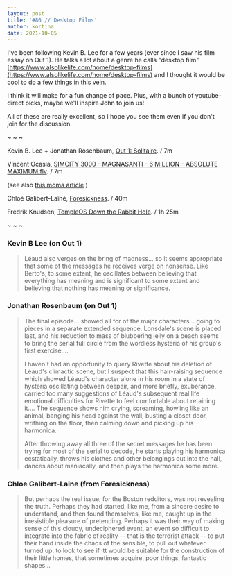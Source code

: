 ```yaml
---
layout: post
title: '#86 // Desktop Films'
author: kortina
date: 2021-10-05
---
```


I've been following Kevin B. Lee for a few years (ever since I saw his film essay on Out 1). He talks a lot about a genre he calls "desktop film" [https://www.alsolikelife.com/home/desktop-films](https://www.alsolikelife.com/home/desktop-films) and I thought it would be cool to do a few things in this vein.

I think it will make for a fun change of pace. Plus, with a bunch of youtube-direct picks, maybe we'll inspire John to join us!

All of these are really excellent, so I hope you see them even if you don't join for the discussion.

~ ~ ~

Kevin B. Lee + Jonathan Rosenbaum, [Out 1: Solitaire](https://www.youtube.com/watch?v=CybARtyBHxI). / 7m

Vincent Ocasla, [SIMCITY 3000 - MAGNASANTI - 6 MILLION - ABSOLUTE MAXIMUM.flv](https://www.youtube.com/watch?v=NTJQTc-TqpU). / 7m

(see also [this moma article](https://www.moma.org/interactives/exhibitions/2013/designandviolence/sim-city-magnasanti-vincent-ocasla/) )

Chloé Galibert-Laîné, [Foresickness](https://vimeo.com/382626787). / 40m

Fredrik Knudsen, [TempleOS Down the Rabbit Hole](https://www.youtube.com/watch?v=UCgoxQCf5Jg). / 1h 25m

~ ~ ~

### Kevin B Lee (on Out 1)

> Léaud also verges on the bring of madness... so it seems appropriate that some of the messages he receives verge on nonsense. Like Berto's, to some extent, he oscillates between believing that everything has meaning and is significant to some extent and believing that nothing has meaning or significance.

### Jonathan Rosenbaum (on Out 1)

> The final episode... showed all for of the major characters... going to pieces in a separate extended sequence. Lonsdale's scene is placed last, and his reduction to mass of blubbering jelly on a beach seems to bring the serial full circle from the wordless hysteria of his group's first exercise....
>
> I haven't had an opportunity to query Rivette about his deletion of Léaud's climactic scene, but I suspect that this hair-raising sequence which showed Léaud's character alone in his room in a state of hysteria oscillating between despair, and more briefly, exuberance, carried too many suggestions of Léaud's subsequent real life emotional difficulties for Rivette to feel comfortable about retaining it.... The sequence shows him crying, screaming, howling like an animal, banging his head against the wall, busting a closet door, writhing on the floor, then calming down and picking up his harmonica.
>
> After throwing away all three of the secret messages he has been trying for most of the serial to decode, he starts playing his harmonica ecstatically, throws his clothes and other belongings out into the hall, dances about maniacally, and then plays the harmonica some more.

### Chloe Galibert-Laine (from Foresickness)

> But perhaps the real issue, for the Boston redditors, was not revealing the truth. Perhaps they had started, like me, from a sincere desire to understand, and then found themselves, like me, caught up in the irresistible pleasure of pretending. Perhaps it was their way of making sense of this cloudy, undeciphered event, an event so difficult to integrate into the fabric of reality -- that is the terrorist attack -- to put their hand inside the chaos of the sensible, to pull out whatever turned up, to look to see if itt would be suitable for the construction of their little homes, that sometimes acquire, poor things, fantastic shapes...
